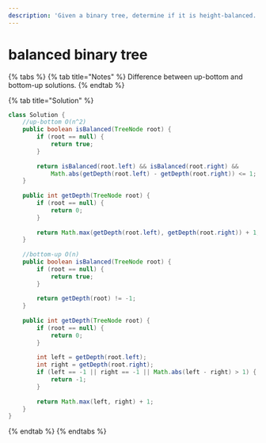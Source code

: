 ```yaml
---
description: 'Given a binary tree, determine if it is height-balanced.'
---
```


# balanced binary tree

{% tabs %}
{% tab title="Notes" %}
Difference between up-bottom and bottom-up solutions.
{% endtab %}

{% tab title="Solution" %}
```java
class Solution {
    //up-bottom O(n^2)
    public boolean isBalanced(TreeNode root) {
        if (root == null) {
            return true;
        }
        
        return isBalanced(root.left) && isBalanced(root.right) &&
            Math.abs(getDepth(root.left) - getDepth(root.right)) <= 1;
    }
    
    public int getDepth(TreeNode root) {
        if (root == null) {
            return 0;
        }
        
        return Math.max(getDepth(root.left), getDepth(root.right)) + 1;
    }
    
    //bottom-up O(n)
    public boolean isBalanced(TreeNode root) {
        if (root == null) {
            return true;
        }
        
        return getDepth(root) != -1;
    }
    
    public int getDepth(TreeNode root) {
        if (root == null) {
            return 0;
        }
        
        int left = getDepth(root.left);
        int right = getDepth(root.right);
        if (left == -1 || right == -1 || Math.abs(left - right) > 1) {
            return -1;
        }
        
        return Math.max(left, right) + 1;
    }
}
```
{% endtab %}
{% endtabs %}



